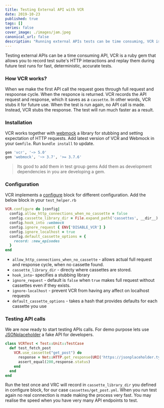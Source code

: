 ```yaml
---
title: Testing External API with VCR
date: 2019-10-23
published: true
tags: []
series: false
cover_image: ./images/jam.jpeg
canonical_url: false
description: "Running external APIs tests can be time consuming, VCR is a ruby gem that allows you to record test suite's HTTP interactions and replay them during future test runs for fast, deterministic, accurate tests"
---
```


Testing external APIs can be a time consuming API, VCR is a ruby gem that allows you to record test suite's HTTP interactions and replay them during future test runs for fast, deterministic, accurate tests.

### How VCR works?
When we make the first API call the request goes through full request and respoonse cycle. When the responce is returned. VCR records the API request and response, which it saves as a `cassette`. In other words, VCR stubs it for future use. When the test is run again, no API call is made. Instead, VCR stubs the response. The test will run much faster as a result.

### Installation
VCR works together with [webmock](https://github.com/bblimke/webmock) a library for stubbing and setting expectation of HTTP requests. Add latest version of VCR and Webmock in your `Gemfile`. Run `bundle install` to update.

```ruby
gem 'vcr', '~> 5.0'
gem 'webmock', '~> 3.7', '>= 3.7.6'
```
> Its good to add them in test group gems
> Add them as development dependencies in you are developing a gem.

### Configuration
VCR implements a [configure](https://relishapp.com/vcr/vcr/v/1-6-0/docs/configuration/) block for different configuration. Add the below block in your `test_helper.rb`

```ruby
VCR.configure do |config|
  config.allow_http_connections_when_no_cassette = false
  config.cassette_library_dir = File.expand_path('cassettes', __dir__)
  config.hook_into :webmock
  config.ignore_request { ENV['DISABLE_VCR'] }
  config.ignore_localhost = true
  config.default_cassette_options = {
    record: :new_episodes
  }
end
```
- `allow_http_connections_when_no_cassette` - allows actual full request and response cycle, when no cassette found.
- `cassette_library_dir` - directy where cassettes are stored.
- `hook_into`- specifies a stubbing library
- `ignore_request` - default is `false` when `true` makes full request without cassettes even if they exists.
- `ignore-localhost` -  prevent VCR
from having any affect on localhost requests
- `default_cassette_options` - takes a hash
that provides defaults for each cassette you use

### Testing API calls
We are now ready to start testing APIs calls. For demo purpose lets use [JSONplaceholder](https://jsonplaceholder.typicode.com/) a fake API for developers.

```ruby
class VCRTest < Test::Unit::TestCase
  def test_fetch_post
    VCR.use_cassette("get_post") do
      response = Net::HTTP.get_response(URI('https://jsonplaceholder.typicode.com/posts/1'))
      assert_equal(200,response.status)
    end
  end
end
```
Run the test once and VRC will record in `cassette_library_dir` you defined in configure block, for our case `cassettes/get_post.yml`. When you run test again no real connection is made making the process very fast. You may realise the speed when you have very many API endpoints to test.
